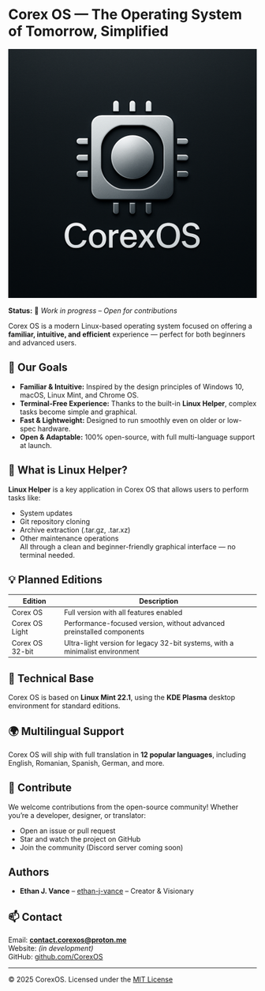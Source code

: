 # Corex OS — The Operating System of Tomorrow, Simplified

![Corex OS Logo](https://raw.githubusercontent.com/CorexOS/CorexOS/main/assets/Corex_OS_Logo.png)

**Status:** 🚧 *Work in progress – Open for contributions*

Corex OS is a modern Linux-based operating system focused on offering a **familiar, intuitive, and efficient** experience — perfect for both beginners and advanced users.

## 🎯 Our Goals

- **Familiar & Intuitive:** Inspired by the design principles of Windows 10, macOS, Linux Mint, and Chrome OS.
- **Terminal-Free Experience:** Thanks to the built-in **Linux Helper**, complex tasks become simple and graphical.
- **Fast & Lightweight:** Designed to run smoothly even on older or low-spec hardware.
- **Open & Adaptable:** 100% open-source, with full multi-language support at launch.

## 🧰 What is Linux Helper?

**Linux Helper** is a key application in Corex OS that allows users to perform tasks like:

- System updates  
- Git repository cloning  
- Archive extraction (.tar.gz, .tar.xz)  
- Other maintenance operations  
All through a clean and beginner-friendly graphical interface — no terminal needed.

## 💡 Planned Editions

| Edition              | Description                                                                 |
|----------------------|-----------------------------------------------------------------------------|
| Corex OS             | Full version with all features enabled                                      |
| Corex OS Light       | Performance-focused version, without advanced preinstalled components       |
| Corex OS 32-bit      | Ultra-light version for legacy 32-bit systems, with a minimalist environment |

## 🔧 Technical Base

Corex OS is based on **Linux Mint 22.1**, using the **KDE Plasma** desktop environment for standard editions.

## 🌍 Multilingual Support

Corex OS will ship with full translation in **12 popular languages**, including English, Romanian, Spanish, German, and more.

## 🤝 Contribute

We welcome contributions from the open-source community! Whether you’re a developer, designer, or translator:

- Open an issue or pull request  
- Star and watch the project on GitHub  
- Join the community (Discord server coming soon)

## Authors

- **Ethan J. Vance** – [ethan-j-vance](https://github.com/ethan-j-vance) – Creator & Visionary


## 📫 Contact

Email: **contact.corexos@proton.me**  
Website: *(in development)*  
GitHub: [github.com/CorexOS](https://github.com/CorexOS)

---

© 2025 CorexOS. Licensed under the [MIT License](LICENSE)
